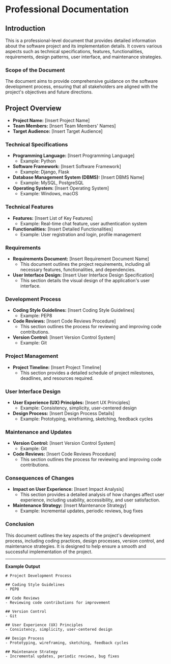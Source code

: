 # Professional Documentation

## Introduction

This is a professional-level document that provides detailed information about the software project and its implementation details. It covers various aspects such as technical specifications, features, functionalities, requirements, design patterns, user interface, and maintenance strategies.

### Scope of the Document

The document aims to provide comprehensive guidance on the software development process, ensuring that all stakeholders are aligned with the project's objectives and future directions.

## Project Overview

- **Project Name:** [Insert Project Name]
- **Team Members:** [Insert Team Members' Names]
- **Target Audience:** [Insert Target Audience]

### Technical Specifications

- **Programming Language:** [Insert Programming Language]  
  - Example: Python
- **Software Framework:** [Insert Software Framework]  
  - Example: Django, Flask
- **Database Management System (DBMS):** [Insert DBMS Name]  
  - Example: MySQL, PostgreSQL
- **Operating System:** [Insert Operating System]  
  - Example: Windows, macOS

### Technical Features

- **Features:** [Insert List of Key Features]
  - Example: Real-time chat feature, user authentication system
- **Functionalities:** [Insert Detailed Functionalities]
  - Example: User registration and login, profile management

### Requirements

- **Requirements Document:** [Insert Requirement Document Name]  
  - This document outlines the project requirements, including all necessary features, functionalities, and dependencies.
- **User Interface Design:** [Insert User Interface Design Specification]  
  - This section details the visual design of the application's user interface.

### Development Process

- **Coding Style Guidelines:** [Insert Coding Style Guidelines]  
  - Example: PEP8
- **Code Reviews:** [Insert Code Reviews Procedure]  
  - This section outlines the process for reviewing and improving code contributions.
- **Version Control:** [Insert Version Control System]  
  - Example: Git

### Project Management

- **Project Timeline:** [Insert Project Timeline]  
  - This section provides a detailed schedule of project milestones, deadlines, and resources required.

### User Interface Design

- **User Experience (UX) Principles:** [Insert UX Principles]  
  - Example: Consistency, simplicity, user-centered design
- **Design Process:** [Insert Design Process Details]  
  - Example: Prototyping, wireframing, sketching, feedback cycles

### Maintenance and Updates

- **Version Control:** [Insert Version Control System]  
  - Example: Git
- **Code Reviews:** [Insert Code Reviews Procedure]  
  - This section outlines the process for reviewing and improving code contributions.

### Consequences of Changes

- **Impact on User Experience:** [Insert Impact Analysis]  
  - This section provides a detailed analysis of how changes affect user experience, including usability, accessibility, and user satisfaction.
- **Maintenance Strategy:** [Insert Maintenance Strategy]  
  - Example: Incremental updates, periodic reviews, bug fixes

### Conclusion

This document outlines the key aspects of the project's development process, including coding practices, design processes, version control, and maintenance strategies. It is designed to help ensure a smooth and successful implementation of the project.

---

**Example Output**

```plaintext
# Project Development Process

## Coding Style Guidelines
- PEP8

## Code Reviews
- Reviewing code contributions for improvement

## Version Control
- Git

## User Experience (UX) Principles
- Consistency, simplicity, user-centered design

## Design Process
- Prototyping, wireframing, sketching, feedback cycles

## Maintenance Strategy
- Incremental updates, periodic reviews, bug fixes
```